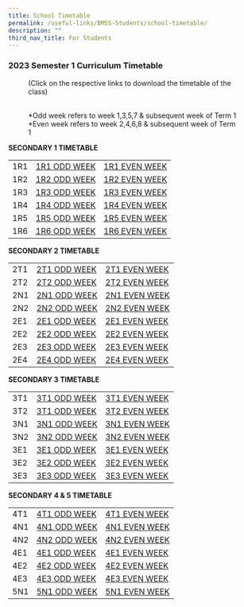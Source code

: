 ```yaml
---
title: School Timetable
permalink: /useful-links/BMSS-Students/school-timetable/
description: ""
third_nav_title: For Students
---
```

### 2023 Semester 1 Curriculum Timetable  

<figure> (Click on the respective links to download the timetable of the class)<br><br>

*Odd week refers to week 1,3,5,7 & subsequent week of Term 1  <br>
*Even week refers to week 2,4,6,8 & subsequent week of Term 1 </figure>

**SECONDARY 1 TIMETABLE**

|  |  |  |
|---|---|---|
| 1R1 | [1R1 ODD WEEK](/files/1R1%20ODD%20WEEK.pdf) | [1R1 EVEN WEEK](/files/1R1%20EVEN%20WEEK.pdf)|
| 1R2 | [1R2 ODD WEEK](/files/1R2%20ODD%20WEEK.pdf) | [1R2 EVEN WEEK](/files/1R2%20EVEN%20WEEK.pdf) |
| 1R3 | [1R3 ODD WEEK](/files/1R3%20ODD%20WEEK.pdf) | [1R3 EVEN WEEK](/files/1R3%20EVEN%20WEEK.pdf) |
| 1R4 | [1R4 ODD WEEK](/files/1R4%20ODD%20WEEK.pdf) | [1R4 EVEN WEEK](/files/1R4%20EVEN%20WEEK.pdf) |
| 1R5 | [1R5 ODD WEEK](/files/1R5%20ODD%20WEEK.pdf) | [1R5 EVEN WEEK](/files/1R5%20EVEN%20WEEK.pdf) |
| 1R6 | [1R6 ODD WEEK](/files/1R6%20ODD%20WEEK.pdf) | [1R6 EVEN WEEK](/files/1R6%20EVEN%20WEEK.pdf) |


**SECONDARY 2 TIMETABLE**

|  |  |  |
|---|---|---|
| 2T1 | [2T1 ODD WEEK]([](/files/2T1%20ODD%20WEEK.pdf)) | [2T1 EVEN WEEK]([](/files/2T1%20EVEN%20WEEK.pdf)) |
| 2T2 | [2T2 ODD WEEK]() | [2T2 EVEN WEEK]() |
| 2N1 | [2N1 ODD WEEK]() | [2N1 EVEN WEEK]() |
| 2N2 | [2N2 ODD WEEK]() | [2N2 EVEN WEEK]() |
| 2E1 | [2E1 ODD WEEK]() | [2E1 EVEN WEEK]() |
| 2E2 | [2E2 ODD WEEK]() | [2E2 EVEN WEEK]() |
| 2E3 | [2E3 ODD WEEK]() | [2E3 EVEN WEEK]() |
| 2E4 | [2E4 ODD WEEK]() | [2E4 EVEN WEEK]() |

**SECONDARY 3 TIMETABLE**

|  |  |  |
|---|---|---|
| 3T1 | [3T1 ODD WEEK]() | [3T1 EVEN WEEK]() |
| 3T2 | [3T1 ODD WEEK]() | [3T2 EVEN WEEK]() |
| 3N1 | [3N1 ODD WEEK]() | [3N1 EVEN WEEK]() |
| 3N2 | [3N2 ODD WEEK]() | [3N2 EVEN WEEK]() |
| 3E1 | [3E1 ODD WEEK]() | [3E1 EVEN WEEK]() |
| 3E2 | [3E2 ODD WEEK]() | [3E2 EVEN WEEK]() |
| 3E3 | [3E3 ODD WEEK]() | [3E3 EVEN WEEK]() |

**SECONDARY 4 & 5 TIMETABLE**

|  |  |  |
|---|---|---|
| 4T1 | [4T1 ODD WEEK]() | [4T1 EVEN WEEK]() |
| 4N1 | [4N1 ODD WEEK]() | [4N1 EVEN WEEK]() |
| 4N2 | [4N2 ODD WEEK]() | [4N2 EVEN WEEK]() |
| 4E1 | [4E1 ODD WEEK]() | [4E1 EVEN WEEK]() |
| 4E2 | [4E2 ODD WEEK]() | [4E2 EVEN WEEK]() |
| 4E3 | [4E3 ODD WEEK]() | [4E3 EVEN WEEK]() |
| 5N1 | [5N1 ODD WEEK]() | [5N1 EVEN WEEK]() |